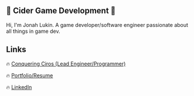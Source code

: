 ## 🍎 Cider Game Development 🍎

Hi, I'm Jonah Lukin. A game developer/software engineer passionate about all things in game dev.

## Links

🔥 [Conquering Ciros (Lead Engineer/Programmer)](https://store.steampowered.com/app/2818530/Conquering_Ciros/)

🔥 [Portfolio/Resume](https://www.jonahlukin.com)

🔥 [LinkedIn](https://www.linkedin.com/in/jonah-lukin/) 



<!--
**jblukin/jblukin** is a ✨ _special_ ✨ repository because its `README.md` (this file) appears on your GitHub profile.
-->
